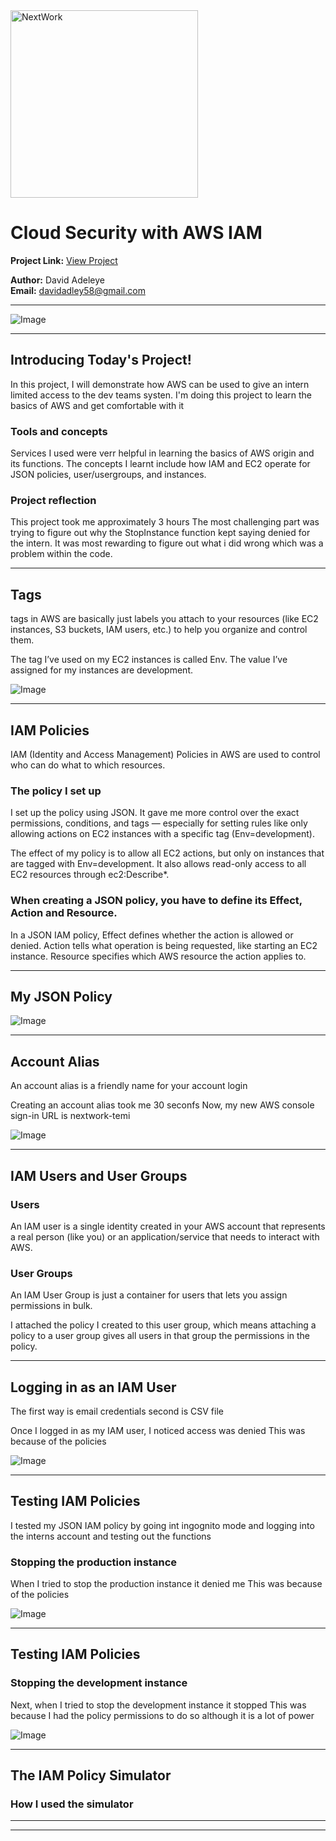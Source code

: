 <img src="https://cdn.prod.website-files.com/677c400686e724409a5a7409/6790ad949cf622dc8dcd9fe4_nextwork-logo-leather.svg" alt="NextWork" width="300" />

# Cloud Security with AWS IAM

**Project Link:** [View Project](http://learn.nextwork.org/projects/aws-security-iam)

**Author:** David Adeleye  
**Email:** davidadley58@gmail.com

---

![Image](http://learn.nextwork.org/eager_green_serene_nutmeg/uploads/aws-security-iam_1c864649)

---

## Introducing Today's Project!

In this project, I will demonstrate how AWS can be used to give an intern limited access to the dev teams systen. I'm doing this project to learn the basics of AWS and get comfortable with it 

### Tools and concepts

Services I used were verr helpful in learning the basics of AWS origin and its functions. The concepts I learnt include how IAM and EC2 operate for JSON policies, user/usergroups, and instances. 

### Project reflection

This project took me approximately 3 hours The most challenging part was trying to figure out why the StopInstance function kept saying denied for the intern. It was most rewarding to figure out what i did wrong which was a problem within the code. 

---

## Tags

 tags in AWS are basically just labels you attach to your resources (like EC2 instances, S3 buckets, IAM users, etc.) to help you organize and control them.



The tag I’ve used on my EC2 instances is called Env. The value I’ve assigned for my instances are development.










![Image](http://learn.nextwork.org/eager_green_serene_nutmeg/uploads/aws-security-iam_2e0e5a5d)

---

## IAM Policies

 IAM (Identity and Access Management) Policies in AWS are used to control who can do what to which resources.

### The policy I set up

I set up the policy using JSON. It gave me more control over the exact permissions, conditions, and tags — especially for setting rules like only allowing actions on EC2 instances with a specific tag (Env=development).

The effect of my policy is to allow all EC2 actions, but only on instances that are tagged with Env=development. It also allows read-only access to all EC2 resources through ec2:Describe*. 

### When creating a JSON policy, you have to define its Effect, Action and Resource.

In a JSON IAM policy, Effect defines whether the action is allowed or denied. Action tells what operation is being requested, like starting an EC2 instance. Resource specifies which AWS resource the action applies to.










---

## My JSON Policy

![Image](http://learn.nextwork.org/eager_green_serene_nutmeg/uploads/aws-security-iam_1c864649)

---

## Account Alias

An account alias is a friendly name for your account login

Creating an account alias took me 30 seconfs Now, my new AWS console sign-in URL is nextwork-temi

![Image](http://learn.nextwork.org/eager_green_serene_nutmeg/uploads/aws-security-iam_0eb4439b)

---

## IAM Users and User Groups

### Users

An IAM user is a single identity created in your AWS account that represents a real person (like you) or an application/service that needs to interact with AWS.

### User Groups

An IAM User Group is just a container for users that lets you assign permissions in bulk.

I attached the policy I created to this user group, which means attaching a policy to a user group gives all users in that group the permissions in the policy.

---

## Logging in as an IAM User

The first way is email credentials second is CSV file 

Once I logged in as my IAM user, I noticed access was denied This was because of the policies

![Image](http://learn.nextwork.org/eager_green_serene_nutmeg/uploads/aws-security-iam_6f2ab446)

---

## Testing IAM Policies

I tested my JSON IAM policy by going int ingognito mode and logging into the interns account and testing out the functions 

### Stopping the production instance

When I tried to stop the production instance it denied me This was because of the policies 

![Image](http://learn.nextwork.org/eager_green_serene_nutmeg/uploads/aws-security-iam_0e7a9d6a)

---

## Testing IAM Policies

### Stopping the development instance

Next, when I tried to stop the development instance it stopped This was because I had the policy permissions to do so although it is a lot of power

![Image](http://learn.nextwork.org/eager_green_serene_nutmeg/uploads/aws-security-iam_1811801c)

---

## The IAM Policy Simulator

### How I used the simulator

---

---
